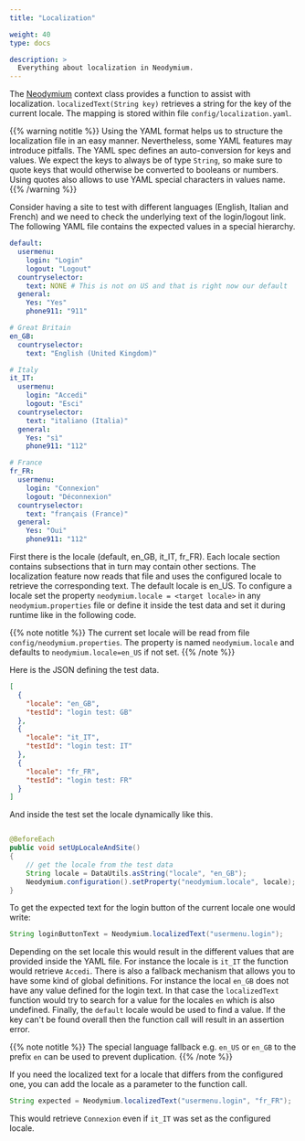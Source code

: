 ```yaml
---
title: "Localization"

weight: 40
type: docs

description: >
  Everything about localization in Neodymium.
---
```


The [Neodymium](https://github.com/Xceptance/neodymium-library/blob/master/src/main/java/com/xceptance/neodymium/util/Neodymium.java)
context class provides a function to assist with localization. `localizedText(String key)` retrieves a string for the
key of the current locale. The mapping is stored within file `config/localization.yaml`.

{{% warning notitle %}}
Using the YAML format helps us to structure the localization file in an easy manner. Nevertheless, some YAML features
may introduce pitfalls. The YAML spec defines an auto-conversion for keys and values. We expect the keys to always be of
type `String`, so make sure to quote keys that would otherwise be converted to booleans or numbers. Using quotes also
allows to use YAML special characters in values name.
{{% /warning %}}

Consider having a site to test with different languages (English, Italian and French) and we need to check the
underlying text of the login/logout link. The following YAML file contains the expected values in a special hierarchy.

```YAML
default:
  usermenu:
    login: "Login"
    logout: "Logout"
  countryselector:
    text: NONE # This is not on US and that is right now our default
  general:
    Yes: "Yes"
    phone911: "911"

# Great Britain
en_GB:
  countryselector:
    text: "English (United Kingdom)"

# Italy
it_IT:
  usermenu:
    login: "Accedi"
    logout: "Esci"
  countryselector:
    text: "italiano (Italia)"
  general:
    Yes: "sì"
    phone911: "112"

# France
fr_FR:
  usermenu:
    login: "Connexion"
    logout: "Déconnexion"
  countryselector:
    text: "français (France)"
  general:
    Yes: "Oui"
    phone911: "112"
```

First there is the locale (default, en_GB, it_IT, fr_FR). Each locale section contains subsections that in turn may
contain other sections. The localization feature now reads that file and uses the configured locale to retrieve the
corresponding text.
The default locale is en_US. To configure a locale set the property `neodymium.locale = <target locale>` in any
`neodymium.properties` file or define it inside the test data and set it during runtime like in the following code.

{{% note notitle %}}
The current set locale will be read from file `config/neodymium.properties`. The property is named `neodymium.locale`
and defaults to `neodymium.locale=en_US` if not set.
{{% /note %}}

Here is the JSON defining the test data.

```json
[
  {
    "locale": "en_GB",
    "testId": "login test: GB"
  },
  {
    "locale": "it_IT",
    "testId": "login test: IT"
  },
  {
    "locale": "fr_FR",
    "testId": "login test: FR"
  }
]
```

And inside the test set the locale dynamically like this.

```java

@BeforeEach
public void setUpLocaleAndSite()
{
    // get the locale from the test data
    String locale = DataUtils.asString("locale", "en_GB");
    Neodymium.configuration().setProperty("neodymium.locale", locale);
}
```

To get the expected text for the login button of the current locale one would write:

```Java
String loginButtonText = Neodymium.localizedText("usermenu.login");
```

Depending on the set locale this would result in the different values that are provided inside the YAML file. For
instance the locale is `it_IT` the function would retrieve `Accedi`. There is also a fallback mechanism that allows you
to have some kind of global definitions. For instance the local `en_GB` does not have any value defined for the login
text. In that case the `localizedText` function would try to search for a value for the locales `en` which is also
undefined. Finally, the `default` locale would be used to find a value. If the key can't be found overall then the
function call will result in an assertion error.

{{% note notitle %}}
The special language fallback e.g. `en_US` or `en_GB` to the prefix `en` can be used to prevent duplication.
{{% /note %}}

If you need the localized text for a locale that differs from the configured one, you can add the locale as a parameter
to the function call.

```Java
String expected = Neodymium.localizedText("usermenu.login", "fr_FR");
```

This would retrieve `Connexion` even if `it_IT` was set as the configured locale.
